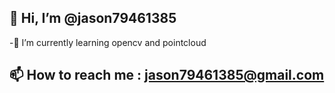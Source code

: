 ## 👋 Hi, I’m @jason79461385
-🌱 I’m currently learning opencv and pointcloud
## 📫 How to reach me : jason79461385@gmail.com

<!---
jason79461385/jason79461385 is a ✨ special ✨ repository because its `README.md` (this file) appears on your GitHub profile.
You can click the Preview link to take a look at your changes.
--->
